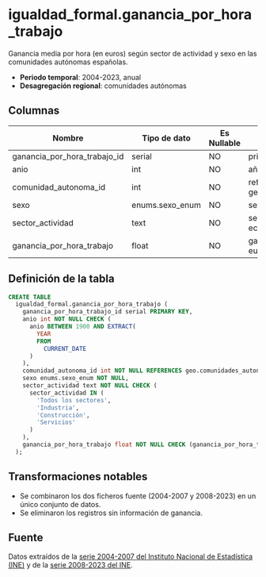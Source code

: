 # igualdad_formal.ganancia_por_hora_trabajo

Ganancia media por hora (en euros) según sector de actividad y sexo en las comunidades autónomas españolas.

- **Periodo temporal**: 2004-2023, anual
- **Desagregación regional**: comunidades autónomas

## Columnas

| Nombre | Tipo de dato | Es Nullable | Descripción |
| --- | --- | --- | --- |
| ganancia_por_hora_trabajo_id | serial | NO | primary key |
| anio | int | NO | año |
| comunidad_autonoma_id | int | NO | referencia a geo.comunidades_autonomas |
| sexo | enums.sexo_enum | NO | sexo |
| sector_actividad | text | NO | sector de actividad económica |
| ganancia_por_hora_trabajo | float | NO | ganancia media por hora en euros |

## Definición de la tabla

```sql
CREATE TABLE
  igualdad_formal.ganancia_por_hora_trabajo (
    ganancia_por_hora_trabajo_id serial PRIMARY KEY,
    anio int NOT NULL CHECK (
      anio BETWEEN 1900 AND EXTRACT(
        YEAR
        FROM
          CURRENT_DATE
      )
    ),
    comunidad_autonoma_id int NOT NULL REFERENCES geo.comunidades_autonomas (comunidad_autonoma_id),
    sexo enums.sexo_enum NOT NULL,
    sector_actividad text NOT NULL CHECK (
      sector_actividad IN (
        'Todos los sectores',
        'Industria',
        'Construcción',
        'Servicios'
      )
    ),
    ganancia_por_hora_trabajo float NOT NULL CHECK (ganancia_por_hora_trabajo >= 0)
  );
```

## Transformaciones notables

- Se combinaron los dos ficheros fuente (2004-2007 y 2008-2023) en un único conjunto de datos.
- Se eliminaron los registros sin información de ganancia.

## Fuente

Datos extraídos de la <a href="https://www.ine.es/jaxi/Tabla.htm?path=/t22/p133/2004-2007/l0/&file=04001.px&L=0" target="_blank">serie 2004-2007 del Instituto Nacional de Estadística (INE)</a> y de la <a href="https://www.ine.es/jaxiT3/Tabla.htm?t=28203&L=0" target="_blank">serie 2008-2023 del INE</a>.
